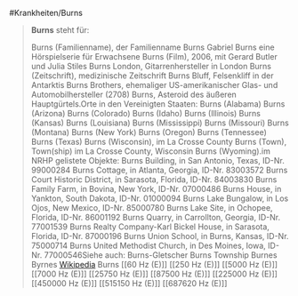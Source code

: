 #Krankheiten/Burns
> **Burns** steht für:
>
> Burns (Familienname), der Familienname Burns
> Gabriel Burns eine Hörspielserie für Erwachsene
> Burns (Film), 2006, mit Gerard Butler und Julia Stiles
> Burns London, Gitarrenhersteller in London
> Burns (Zeitschrift), medizinische Zeitschrift
> Burns Bluff, Felsenkliff in der Antarktis
> Burns Brothers, ehemaliger US-amerikanischer Glas- und Automobilhersteller
> (2708) Burns, Asteroid des äußeren Hauptgürtels.Orte in den Vereinigten Staaten:
> Burns (Alabama)
> Burns (Arizona)
> Burns (Colorado)
> Burns (Idaho)
> Burns (Illinois)
> Burns (Kansas)
> Burns (Louisiana)
> Burns (Mississippi)
> Burns (Missouri)
> Burns (Montana)
> Burns (New York)
> Burns (Oregon)
> Burns (Tennessee)
> Burns (Texas)
> Burns (Wisconsin), im La Crosse County
> Burns (Town), Town(ship) im La Crosse County, Wisconsin
> Burns (Wyoming).im NRHP gelistete Objekte:
> Burns Building, in San Antonio, Texas, ID-Nr. 99000284
> Burns Cottage, in Atlanta, Georgia, ID-Nr. 83003572
> Burns Court Historic District, in Sarasota, Florida, ID-Nr. 84003830
> Burns Family Farm, in Bovina, New York, ID-Nr. 07000486
> Burns House, in Yankton, South Dakota, ID-Nr. 01000094
> Burns Lake Bungalow, in Los Ojos, New Mexico, ID-Nr. 85000780
> Burns Lake Site, in Ochopee, Florida, ID-Nr. 86001192
> Burns Quarry, in Carrollton, Georgia, ID-Nr. 77001539
> Burns Realty Company-Karl Bickel House, in Sarasota, Florida, ID-Nr. 87000196
> Burns Union School, in Burns, Kansas, ID-Nr. 75000714
> Burns United Methodist Church, in Des Moines, Iowa, ID-Nr. 77000546Siehe auch:
> Burns-Gletscher
> Burns Township
> Burnes
> Byrnes
> [Wikipedia](https://de.wikipedia.org/wiki/Burns)
Burns
[[60 Hz (E)]]
[[250 Hz (E)]]
[[5000 Hz (E)]]
[[7000 Hz (E)]]
[[25750 Hz (E)]]
[[87500 Hz (E)]]
[[225000 Hz (E)]]
[[450000 Hz (E)]]
[[515150 Hz (E)]]
[[687620 Hz (E)]]
